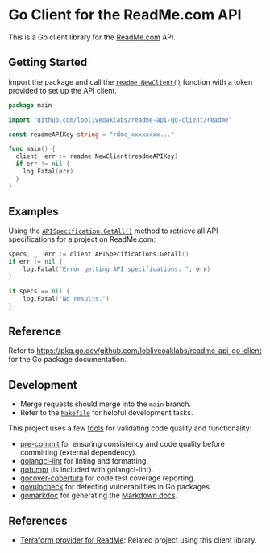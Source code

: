 # Go Client for the ReadMe.com API

This is a Go client library for the [ReadMe.com](https://readme.com) API.

## Getting Started

Import the package and call the [`readme.NewClient()`](docs/README.md#func-newclient)
function with a token provided to set up the API client.

```go
package main

import "github.com/lobliveoaklabs/readme-api-go-client/readme"

const readmeAPIKey string = "rdme_xxxxxxxx..."

func main() {
  client, err := readme.NewClient(readmeAPIKey)
  if err != nil {
    log.Fatal(err)
  }
}
```

## Examples

Using the [`APISpecification.GetAll()`](docs/README.md#func-apispecificationclient-getall)
method to retrieve all API specifications for a project on ReadMe.com:

```go
specs, _, err := client.APISpecifications.GetAll()
if err != nil {
    log.Fatal("Error getting API specifications: ", err)
}

if specs == nil {
    log.Fatal("No results.")
}
```

## Reference

Refer to <https://pkg.go.dev/github.com/lobliveoaklabs/readme-api-go-client> for the Go package documentation.

## Development

* Merge requests should merge into the `main` branch.
* Refer to the [`Makefile`](Makefile) for helpful development tasks.

This project uses a few [tools](readme/tools.go) for validating code quality and functionality:

* [pre-commit](https://pre-commit.com/) for ensuring consistency and code quality before committing (external dependency).
* [golangci-lint](https://golangci-lint.run/) for linting and formatting.
* [gofumpt](https://github.com/mvdan/gofumpt) (is included with golangci-lint).
* [gocover-cobertura](https://github.com/boumenot/gocover-cobertura) for code test coverage reporting.
* [govulncheck](https://github.com/golang/vuln) for detecting vulnerabilities in Go packages.
* [gomarkdoc](https://github.com/princjef/gomarkdoc) for generating the [Markdown docs](docs/README.md).

## References

* [Terraform provider for ReadMe](https://github.com/lobliveoaklabs/terraform-provider-readme):
  Related project using this client library.
